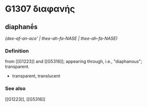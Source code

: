 # G1307 διαφανής

## diaphanḗs

_(dee-af-an-ace' | thee-ah-fa-NASE | thee-ah-fa-NASE)_

### Definition

from [[G1223]] and [[G5316]]; appearing through, i.e., "diaphanous"; transparent.

- transparent, translucent

### See also

[[G1223]], [[G5316]]

